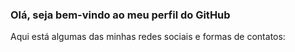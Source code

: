 ### Olá, seja bem-vindo ao meu perfil do GitHub
Aqui está algumas das minhas redes sociais e formas de contatos: <br>
<a href="https://github.com/LuizFernandoAS"><img src="#" alt=""></a>

<!--
**LuizFernandoAS/LuizFernandoAS** is a ✨ _special_ ✨ repository because its `README.md` (this file) appears on your GitHub profile.

Here are some ideas to get you started:

- 🔭 I’m currently working on ...
- 🌱 I’m currently learning ...
- 👯 I’m looking to collaborate on ...
- 🤔 I’m looking for help with ...
- 💬 Ask me about ...
- 📫 How to reach me: ...
- 😄 Pronouns: ...
- ⚡ Fun fact: ...
-->
